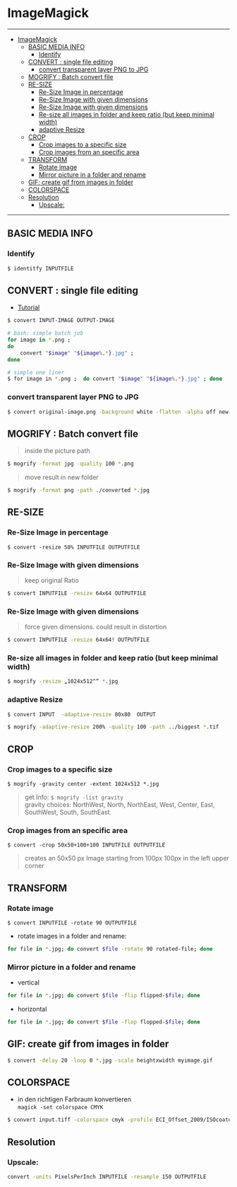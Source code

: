 # ImageMagick
---
- [ImageMagick](#imagemagick)
  - [BASIC MEDIA INFO](#basic-media-info)
    - [Identify](#identify)
  - [CONVERT : single file editing](#convert--single-file-editing)
    - [convert transparent layer PNG to JPG](#convert-transparent-layer-png-to-jpg)
  - [MOGRIFY :  Batch convert file](#mogrify---batch-convert-file)
  - [RE-SIZE](#re-size)
    - [Re-Size Image in percentage](#re-size-image-in-percentage)
    - [Re-Size Image with given dimensions](#re-size-image-with-given-dimensions)
    - [Re-Size Image with given dimensions](#re-size-image-with-given-dimensions-1)
    - [Re-size all images in folder and keep ratio (but keep minimal width)](#re-size-all-images-in-folder-and-keep-ratio-but-keep-minimal-width)
    - [adaptive Resize](#adaptive-resize)
  - [CROP](#crop)
    - [Crop images to a specific size](#crop-images-to-a-specific-size)
    - [Crop images from an specific area](#crop-images-from-an-specific-area)
  - [TRANSFORM](#transform)
    - [Rotate image](#rotate-image)
    - [Mirror picture in a folder and rename](#mirror-picture-in-a-folder-and-rename)
  - [GIF: create gif from images in folder](#gif-create-gif-from-images-in-folder)
  - [COLORSPACE](#colorspace)
  - [Resolution](#resolution)
    - [Upscale:](#upscale)

---
## BASIC MEDIA INFO
### Identify
```bash
$ identitfy INPUTFILE
```

## CONVERT : single file editing
- [Tutorial](https://www.opensourcefeed.org/00-convert-png-to-jpg-imagemagick/) 

```bash
$ convert INPUT-IMAGE OUTPUT-IMAGE
```

```bash
# bash: simple batch job
for image in *.png ; 
do 
    convert "$image" "${image%.*}.jpg" ;
done
```
```bash
# simple one liner
$ for image in *.png ;  do convert "$image" "${image%.*}.jpg" ; done
```
### convert transparent layer PNG to JPG
```bash
$ convert original-image.png -background white -flatten -alpha off new-image.jpg
```


## MOGRIFY :  Batch convert file
> inside the picture path

```bash
$ mogrify -format jpg -quality 100 *.png
```
> move result in new folder  

```bash
$ mogrify -format png -path ./converted *.jpg
```

## RE-SIZE
### Re-Size Image in percentage
`$ convert -resize 50% INPUTFILE OUTPUTFILE`
### Re-Size Image with given dimensions
> keep original Ratio
```bash
$ convert INPUTFILE -resize 64x64 OUTPUTFILE
```
### Re-Size Image with given dimensions
>force given dimensions. could result in distortion  
```bash
$ convert INPUTFILE -resize 64x64! OUTPUTFILE
```
### Re-size all images in folder and keep ratio (but keep minimal width)
```bash 
$ mogrify -resize „1024x512^“ *.jpg
```
### adaptive Resize
```bash
$ convert INPUT  -adaptive-resize 80x80  OUTPUT
```
```bash
$ mogrify -adaptive-resize 200% -quality 100 -path ../biggest *.tif
```


## CROP
### Crop images to a specific size
`$ mogrify -gravity center -extent 1024x512 *.jpg`

> get Info: `$ mogrify -list gravity`  
> gravity choices: NorthWest, North, NorthEast, West, Center, East, SouthWest, South, SouthEast.

### Crop images from an specific area
`$ convert -crop 50x50+100+100 INPUTFILE OUTPUTFILE`
> creates an 50x50 px Image starting from 100px 100px in the left upper corner


## TRANSFORM
### Rotate image
`$ convert INPUTFILE -rotate 90 OUTPUTFILE`
- rotate images in a folder and rename:
```bash
for file in *.jpg; do convert $file -rotate 90 rotated-file; done
```

### Mirror picture in a folder and rename
- vertical
```bash
for file in *.jpg; do convert $file -flip flipped-$file; done
```
- horizontal
```bash
for file in *.jpg; do convert $file -flop flopped-$file; done
```

## GIF: create gif from images in folder
```bash
$ convert -delay 20 -loop 0 *.jpg -scale heightxwidth myimage.gif
```


## COLORSPACE
- in den richtigen Farbraum konvertieren  
`magick -set colorspace CMYK` 

```bash 
$ convert input.tiff -colorspace cmyk -profile ECI_Offset_2009/ISOcoated_v2_300_eci.icc output_cmyk2.tiff  
```
## Resolution
### Upscale:
```bash
convert -units PixelsPerInch INPUTFILE -resample 150 OUTPUTFILE
```
